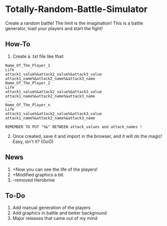 # Totally-Random-Battle-Simulator
Create a random battle! The limit is the imagination!
This is a battle generator, load your players and start the fight!

## How-To
1. Create a .txt file like that:
```
Name_Of_The_Player_1
Life
attack1_value%&attack2_value%&attack3_value
attack1_name%&attack2_name%&attack3_name
Name_Of_The_Player_2
Life
attack1_value%&attack2_value%&attack3_value
attack1_name%&attack2_name%&attack3_name
...
Name_Of_The_Player_n
Life
attack1_value%&attack2_value%&attack3_value
attack1_name%&attack2_name%&attack3_name
```

```
REMEMBER TO PUT "%&" BETWEEN attack_values and attack_names !
```
2. Once created, save it and import in the browser, and it will do the magic! Easy, isn't it? (OoO)

## News

1. +Now you can see the life of the players!
2. +Modified graphics a bit.
3. -removed Herobrine

## To-Do

1. Add manual generation of the players
2. Add graphics in battle and better background
3. Major releases that came out of my mind
